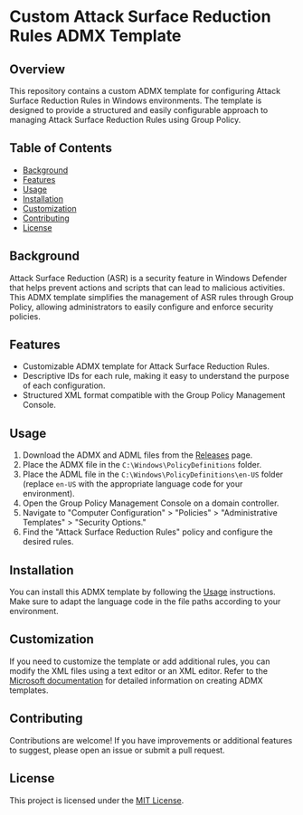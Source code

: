 # Custom Attack Surface Reduction Rules ADMX Template

## Overview

This repository contains a custom ADMX template for configuring Attack Surface Reduction Rules in Windows environments. The template is designed to provide a structured and easily configurable approach to managing Attack Surface Reduction Rules using Group Policy.

## Table of Contents

- [Background](#background)
- [Features](#features)
- [Usage](#usage)
- [Installation](#installation)
- [Customization](#customization)
- [Contributing](#contributing)
- [License](#license)

## Background

Attack Surface Reduction (ASR) is a security feature in Windows Defender that helps prevent actions and scripts that can lead to malicious activities. This ADMX template simplifies the management of ASR rules through Group Policy, allowing administrators to easily configure and enforce security policies.

## Features

- Customizable ADMX template for Attack Surface Reduction Rules.
- Descriptive IDs for each rule, making it easy to understand the purpose of each configuration.
- Structured XML format compatible with the Group Policy Management Console.

## Usage

1. Download the ADMX and ADML files from the [Releases](https://github.com/ntelStream/ASR-ADMX/releases) page.
2. Place the ADMX file in the `C:\Windows\PolicyDefinitions` folder.
3. Place the ADML file in the `C:\Windows\PolicyDefinitions\en-US` folder (replace `en-US` with the appropriate language code for your environment).
4. Open the Group Policy Management Console on a domain controller.
5. Navigate to "Computer Configuration" > "Policies" > "Administrative Templates" > "Security Options."
6. Find the "Attack Surface Reduction Rules" policy and configure the desired rules.

## Installation

You can install this ADMX template by following the [Usage](#usage) instructions. Make sure to adapt the language code in the file paths according to your environment.

## Customization

If you need to customize the template or add additional rules, you can modify the XML files using a text editor or an XML editor. Refer to the [Microsoft documentation](https://docs.microsoft.com/en-us/troubleshoot/windows-client/group-policy/create-and-manage-adm-admx-files) for detailed information on creating ADMX templates.

## Contributing

Contributions are welcome! If you have improvements or additional features to suggest, please open an issue or submit a pull request.

## License

This project is licensed under the [MIT License](LICENSE).

